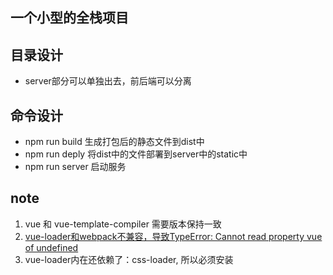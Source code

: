 ## 一个小型的全栈项目
## 目录设计
- server部分可以单独出去，前后端可以分离
## 命令设计
- npm run build 
生成打包后的静态文件到dist中
- npm run deply
将dist中的文件部署到server中的static中
- npm run server
启动服务

## note
1. vue 和 vue-template-compiler 需要版本保持一致
2. [vue-loader和webpack不兼容，导致TypeError: Cannot read property vue of undefined](https://blog.csdn.net/u010616713/article/details/106966772)
3. vue-loader内在还依赖了：css-loader, 所以必须安装
